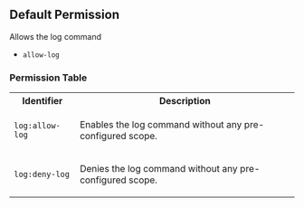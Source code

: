 ## Default Permission

Allows the log command

- `allow-log`

### Permission Table 

<table>
<tr>
<th>Identifier</th>
<th>Description</th>
</tr>


<tr>
<td>

`log:allow-log`

</td>
<td>

Enables the log command without any pre-configured scope.

</td>
</tr>

<tr>
<td>

`log:deny-log`

</td>
<td>

Denies the log command without any pre-configured scope.

</td>
</tr>
</table>
